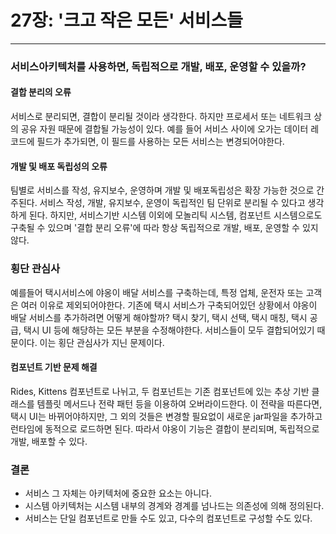 # 27장: '크고 작은 모든' 서비스들

---

### 서비스아키텍처를 사용하면, 독립적으로 개발, 배포, 운영할 수 있을까?

#### 결합 분리의 오류

서비스로 분리되면, 결합이 분리될 것이라 생각한다. 하지만 프로세서 또는 네트워크 상의 공유 자원 때문에 결합될 가능성이 있다.
예를 들어 서비스 사이에 오가는 데이터 레코드에 필드가 추가되면, 이 필드를 사용하는 모든 서비스는 변경되어야한다.

#### 개발 및 배포 독립성의 오류

팀별로 서비스를 작성, 유지보수, 운영하며 개발 및 배포독립성은 확장 가능한 것으로 간주된다.
서비스 작성, 개발, 유지보수, 운영이 독립적인 팀 단위로 분리될 수 있다고 생각하게 된다.
하지만, 서비스기반 시스템 이외에 모놀리틱 시스템, 컴포넌트 시스템으로도 구축될 수 있으며
'결합 분리 오류'에 따라 항상 독립적으로 개발, 배포, 운영할 수 있지 않다.

### 횡단 관심사

예를들어 택시서비스에 야옹이 배달 서비스를 구축하는데, 특정 업체, 운전자 또는 고객은 여러 이유로 제외되어야한다.
기존에 택시 서비스가 구축되어있던 상황에서 야옹이 배달 서비스를 추가하려면 어떻게 해야할까?
택시 찾기, 택시 선택, 택시 매칭, 택시 공급, 택시 UI 등에 해당하는 모든 부분을 수정해야한다.
서비스들이 모두 결합되어있기 때문이다. 이는 횡단 관심사가 지닌 문제이다.

#### 컴포넌트 기반 문제 해결

Rides, Kittens 컴포넌트로 나뉘고, 두 컴포넌트는 기존 컴포넌트에 있는 추상 기반 클래스를 템플릿 메서드나 전략 패턴 등을 이용하여 오버라이드한다.
이 전략을 따른다면, 택시 UI는 바뀌어야하지만, 그 외의 것들은 변경할 필요없이 새로운 jar파일을 추가하고 런타임에 동적으로 로드하면 된다.
따라서 야옹이 기능은 결합이 분리되며, 독립적으로 개발, 배포할 수 있다.

### 결론

- 서비스 그 자체는 아키텍처에 중요한 요소는 아니다.
- 시스템 아키텍처는 시스템 내부의 경계와 경계를 넘나드는 의존성에 의해 정의된다.
- 서비스는 단일 컴포넌트로 만들 수도 있고, 다수의 컴포넌트로 구성할 수도 있다.
